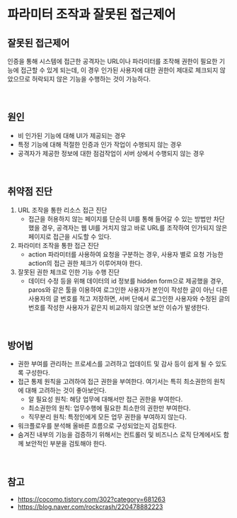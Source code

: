# 파라미터 조작과 잘못된 접근제어

## 잘못된 접근제어
인증을 통해 시스템에 접근한 공격자는 URL이나 파라미터를 조작해 권한이 필요한 기능에 접근할 수 있게 되는데, 이 경우 인가된 사용자에 대한 권한이 제대로 체크되지 않았으므로 허락되지 않은 기능을 수행하는 것이 가능하다.

<br>

## 원인
- 비 인가된 기능에 대해 UI가 제공되는 경우
- 특정 기능에 대해 적절한 인증과 인가 작업이 수행되지 않는 경우
- 공격자가 제공한 정보에 대한 점검작업이 서버 상에서 수행되지 않는 경우

<br>

## 취약점 진단
1. URL 조작을 통한 리소스 접근 진단
   - 접근을 허용하지 않는 페이지를 단순히 UI를 통해 들어갈 수 있는 방법만 차단했을 경우, 공격자는 웹 UI를 거치지 않고 바로 URL를 조작하여 인가되지 않은 페이지로 접근을 시도할 수 있다.
2. 파라미터 조작을 통한 접근 진단
   - action 파라미터를 사용하여 요청을 구분하는 경우, 사용자 별로 요청 가능한 action의 접근 권한 체크가 이루어져야 한다.
3. 잘못된 권한 체크로 인한 기능 수행 진단
   - 데이터 수정 등을 위해 데이터의 id 정보를 hidden form으로 제공했을 경우, paros와 같은 툴을 이용하여 로그인한 사용자가 본인이 작성한 글이 아닌 다른 사용자의 글 번호를 적고 저장하면, 서버 단에서 로그인한 사용자와 수정된 글의 번호를 작성한 사용자가 같은지 비교하지 않으면 보안 이슈가 발생한다.

<br>

## 방어법
- 권한 부여를 관리하는 프로세스를 고려하고 업데이트 및 감사 등이 쉽게 될 수 있도록 구성한다.
- 접근 통제 원칙을 고려하여 접근 권한을 부여한다. 여기서는 특히 최소권한의 원칙에 대해 고려하는 것이 좋아보인다.
   - 알 필요성 원칙: 해당 업무에 대해서만 접근 권한을 부여한다.
   - 최소권한의 원칙: 업무수행에 필요한 최소한의 권한만 부여한다.
   - 직무분리 원칙: 특정인에게 모든 업무 권한을 부여하지 않는다.
- 워크플로우를 분석해 올바른 흐름으로 구성되었는지 검토한다.
- 숨겨진 내부의 기능을 검증하기 위해서는 컨트롤러 및 비즈니스 로직 단계에서도 함께 보안적인 부분을 검토해야 한다.

<br>

## 참고
- <https://cocomo.tistory.com/302?category=681263>
- <https://blog.naver.com/rockcrash/220478882223>
